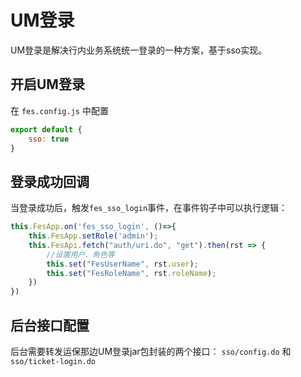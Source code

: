 # UM登录

UM登录是解决行内业务系统统一登录的一种方案，基于sso实现。  

## 开启UM登录

在 `fes.config.js` 中配置 
```js
export default {
    sso: true
}
```

## 登录成功回调
当登录成功后，触发`fes_sso_login`事件，在事件钩子中可以执行逻辑：
```js
this.FesApp.on('fes_sso_login', ()=>{
    this.FesApp.setRole('admin');
    this.FesApi.fetch("auth/uri.do", "get").then(rst => {
        //设置用户、角色等
        this.set("FesUserName", rst.user);
        this.set("FesRoleName", rst.roleName);
    })
})
```

## 后台接口配置

后台需要转发运保那边UM登录jar包封装的两个接口： `sso/config.do` 和 `sso/ticket-login.do`